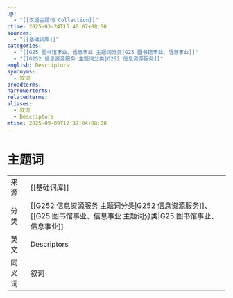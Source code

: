 ```yaml
---
up:
  - "[[汉语主题词 Collection]]"
ctime: 2025-03-24T15:40:07+08:00
sources:
  - "[[基础词库]]"
categories:
  - "[[G25 图书馆事业、信息事业 主题词分类|G25 图书馆事业、信息事业]]"
  - "[[G252 信息资源服务 主题词分类|G252 信息资源服务]]"
english: Descriptors
synonyms:
  - 叙词
broadterms:
narrowerterms:
relatedterms:
aliases:
  - 叙词
  - Descriptors
mtime: 2025-09-09T12:37:04+08:00
---
```


# 主题词

|     |                                                                           |
| --- | ------------------------------------------------------------------------- |
| 来源  | [[基础词库]]                                                                      |
| 分类  | [[G252 信息资源服务 主题词分类\|G252 信息资源服务]]、[[G25 图书馆事业、信息事业 主题词分类\|G25 图书馆事业、信息事业]] |
| 英文  | Descriptors                                                               |
| 同义词 | 叙词                                                                        |
